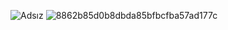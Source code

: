 ![Adsız](https://user-images.githubusercontent.com/74710096/198601917-c15fa34e-c248-4bc9-92a3-7771f96a3d8b.png)
![8862b85d0b8dbda85bfbcfba57ad177c](https://user-images.githubusercontent.com/74710096/198602934-10bd7f38-9657-4d70-91b1-fb9b370524bf.png)
